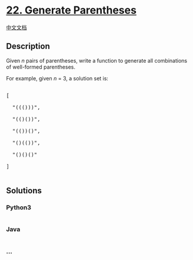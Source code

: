 # [22. Generate Parentheses](https://leetcode.com/problems/generate-parentheses)

[中文文档](/solution/0000-0099/0022.Generate%20Parentheses/README.md)

## Description
<p>

Given <i>n</i> pairs of parentheses, write a function to generate all combinations of well-formed parentheses.

</p>



<p>

For example, given <i>n</i> = 3, a solution set is:

</p>

<pre>

[

  "((()))",

  "(()())",

  "(())()",

  "()(())",

  "()()()"

]

</pre>


## Solutions


<!-- tabs:start -->

### **Python3**

```python

```

### **Java**

```java

```

### **...**
```

```

<!-- tabs:end -->